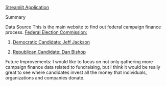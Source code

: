 [Streamlit Application](https://ncga24.streamlit.app/)


Summary

Data Source
This is the main website to find out federal campaign finance process.
[Federal Election Commission:](https://www.fec.gov/)

1. [Democratic Candidate: Jeff Jackson](https://www.fec.gov/data/receipts/?data_type=processed&committee_id=C00767400&two_year_transaction_period=2018&two_year_transaction_period=2020&two_year_transaction_period=2022&two_year_transaction_period=2024)

3. [Republican Candidate: Dan Bishop](https://www.fec.gov/data/receipts/?data_type=processed&committee_id=C00699660&two_year_transaction_period=2018&two_year_transaction_period=2020&two_year_transaction_period=2022&two_year_transaction_period=2024)

Future Improvements:
I would like to focus on not only gathering more campaign finance data related to fundraising, but I think it would be really great to see where candidates invest all the money that individuals, organizations and companies donate. 
